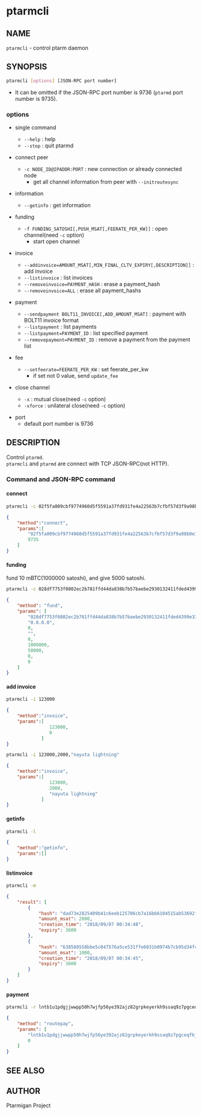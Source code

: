 # ptarmcli

## NAME

`ptarmcli` - control ptarm daemon

## SYNOPSIS

```bash
ptarmcli [options] [JSON-RPC port number]
```

* It can be omitted if the JSON-RPC port number is 9736 (`ptarmd` port number is 9735).

### options

* single command
  * `--help` : help
  * `--stop` : quit ptarmd

* connect peer
  * `-c NODE_ID@IPADDR:PORT` : new connection or already connected node
    * get all channel information from peer with `--initroutesync`

* information
  * `--getinfo` : get information

* funding
  * `-f FUNDING_SATOSHI[,PUSH_MSAT[,FEERATE_PER_KW]]` : open channel(need `-c` option)
    * start open channel

* invoice
  * `--addinvoice=AMOUNT_MSAT[,MIN_FINAL_CLTV_EXPIRY[,DESCRIPTION]]` : add invoice
  * `--listinvoice` : list invoices
  * `--removeinvoice=PAYMENT_HASH` : erase a payment_hash
  * `--removeinvoice=ALL` : erase all payment_hashs

* payment
  * `--sendpayment BOLT11_INVOICE[,ADD_AMOUNT_MSAT]` : payment with BOLT11 invoice format
  * `--listpayment` : list payments
  * `--listpayment=PAYMENT_ID` : list specified payment
  * `--removepayment=PAYMENT_ID` : remove a payment from the payment list

* fee
  * `--setfeerate=FEERATE_PER_KW` : set feerate_per_kw
    * if set not 0 value, send `update_fee`

* close channel
  * `-x` : mutual close(need `-c` option)
  * `-xforce` : unilateral close(need `-c` option)

<!--
* debug
  * `--debug DECIMAL_VALUE` : debug option
  * `-c NODE_ID -g` : get commitment transaction and HTLC transaction
-->

* port
  * default port number is 9736

## DESCRIPTION

Control `ptarmd`.  
`ptarmcli` and `ptarmd` are connect with TCP JSON-RPC(not HTTP).

### Command and JSON-RPC command

#### connect

```bash
ptarmcli -c 02f5fa009cbf9774960d5f5591a37fd931fe4a22563b7cfbf57d3f9a98b0e11882@127.0.0.1:9735
```

```json
{
    "method":"connect",
    "params":[
        "02f5fa009cbf9774960d5f5591a37fd931fe4a22563b7cfbf57d3f9a98b0e11882","127.0.0.1",
        9735
    ]
}
```

#### funding

fund 10 mBTC(1000000 satoshi), and give 5000 satoshi.

```bash
ptarmcli -c 028df7753f0802ec2b781ffd44da838b7b57baebe2930132411fded4399e33bf58 -f 1000000,50000

```

```json
{
    "method": "fund",
    "params": [
        "028df7753f0802ec2b781ffd44da838b7b57baebe2930132411fded4399e33bf58",
        "0.0.0.0",
        0,
        "",
        0,
        1000000,
        50000,
        0,
        0
    ]
}
```

#### add invoice

```bash
ptarmcli -i 123000
```

```json
{
    "method":"invoice",
    "params":[ 
                123000,
                0
             ]
}
```

```bash
ptarmcli -i 123000,2000,"nayuta lightning"
```

```json
{
    "method":"invoice",
    "params":[ 
                123000,
                2000,
                "nayuta lightning"
             ]
}
```

#### getinfo

```bash
ptarmcli -l
```

```json
{
    "method":"getinfo",
    "params":[]
}
```

#### listinvoice

```bash
ptarmcli -m
```

```json
{
    "result": [
        {
            "hash": "dad73e2825409b41c6eeb125706cb7a16b66104515ab53692fffedf2248663be",
            "amount_msat": 2000,
            "creation_time": "2018/09/07 00:34:48",
            "expiry": 3600
        },
        {
            "hash": "638588558bbe5c047576a5ce531ffe6031b0974b7cb95d34fcffc9336bc2bed1",
            "amount_msat": 1000,
            "creation_time": "2018/09/07 00:34:45",
            "expiry": 3600
        }
    ]
}
```

#### payment

```bash
ptarmcli -r lntb1u1pdgjjwwpp50h7wjfp56ye392ajz82grpkeyerkh9ssaq9z7pgceqfkj8enugvqdyu0v3xgg36yffx2ctyypqhyarfvdkx2w3qfa6xsetjypcxcctrv4ejqar0yp6x2um5ypehqetwv35kueeqwdhjytpzdy3r5g3h8p3kzepcve3z6dekxgcz6dpnxgmj6wfexycz6ef4vgur2dmrvcmxzdtzyf7scqzysq5h93u4m2mcmn0yy4dr7rlwdnt57s9777rduwjnr6my0acf23wdnk8quh5ewyw4t6gmqd05lwlpp57uzvljjcc2sm2vwzxsy40adyfqqgv3djj
```

```json
{
    "method": "routepay",
    "params": [
        "lntb1u1pdgjjwwpp50h7wjfp56ye392ajz82grpkeyerkh9ssaq9z7pgceqfkj8enugvqdyu0v3xgg36yffx2ctyypqhyarfvdkx2w3qfa6xsetjypcxcctrv4ejqar0yp6x2um5ypehqetwv35kueeqwdhjytpzdy3r5g3h8p3kzepcve3z6dekxgcz6dpnxgmj6wfexycz6ef4vgur2dmrvcmxzdtzyf7scqzysq5h93u4m2mcmn0yy4dr7rlwdnt57s9777rduwjnr6my0acf23wdnk8quh5ewyw4t6gmqd05lwlpp57uzvljjcc2sm2vwzxsy40adyfqqgv3djj",
        0
    ]
}
```

## SEE ALSO

## AUTHOR

Ptarmigan Project